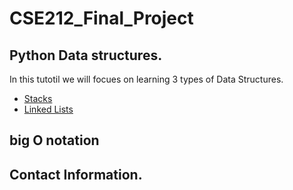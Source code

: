 # CSE212_Final_Project
## Python Data structures. 
In this tutotil we will focues on learning 3 types of Data Structures. 
- [Stacks](1-stacks.md)
- [Linked Lists](2-linked_list.md)


## big O notation
## Contact Information.

